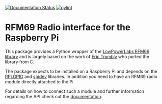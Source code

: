 [![Documentation Status](https://readthedocs.org/projects/rpi-rfm69/badge/?version=latest)](https://rpi-rfm69.readthedocs.io/en/latest/?badge=latest) [![pylint](https://github.com/jgillula/rpi-rfm69/actions/workflows/pylint.yml/pylint.svg)](https://github.com/jgillula/rpi-rfm69/actions/workflows/pylint.yml)

# RFM69 Radio interface for the Raspberry Pi
This package provides a Python wrapper of the [LowPowerLabs RFM69 library](https://github.com/LowPowerLab/RFM69) and is largely based on the work of [Eric Trombly](https://github.com/etrombly/RFM69) who ported the library from C.

The package expects to be installed on a Raspberry Pi and depends on the [RPI.GPIO](https://pypi.org/project/RPi.GPIO/) and [spidev](https://pypi.org/project/spidev/) libraries. In addition you need to have an RFM69 radio module directly attached to the Pi. 

For details on how to connect such a module and further information regarding the API check out the [documentation](https://rpi-rfm69.readthedocs.io/).
